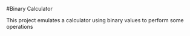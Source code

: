 #Binary Calculator

This project emulates a calculator using binary values to perform some operations
